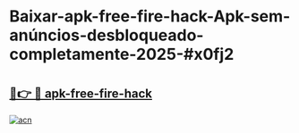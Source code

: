 # Baixar-apk-free-fire-hack-Apk-sem-anúncios-desbloqueado-completamente-2025-#x0fj2

# <h2><a href="https://ainizakaria.my?title=apk-free-fire-hack&ref=24M">🔗👉 🔴 apk-free-fire-hack</a></h2>

[![acn](https://github.com/user-attachments/assets/0f9c940e-d8b0-45ae-aac7-cd30a18b3e1c)](https://ainizakaria.my?title=apk-free-fire-hack&ref=24M)

